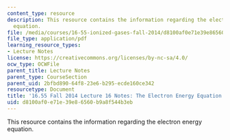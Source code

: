 ```yaml
---
content_type: resource
description: This resource contains the information regarding the electron energy
  equation.
file: /media/courses/16-55-ionized-gases-fall-2014/d8100af0e71e39e86560b9a8f544b3eb_MIT16_55F14_Lecture16.pdf
file_type: application/pdf
learning_resource_types:
- Lecture Notes
license: https://creativecommons.org/licenses/by-nc-sa/4.0/
ocw_type: OCWFile
parent_title: Lecture Notes
parent_type: CourseSection
parent_uid: 2bfbd890-64f8-23e6-b295-ecde160ce342
resourcetype: Document
title: '16.55 Fall 2014 Lecture 16 Notes: The Electron Energy Equation'
uid: d8100af0-e71e-39e8-6560-b9a8f544b3eb
---
```

This resource contains the information regarding the electron energy equation.